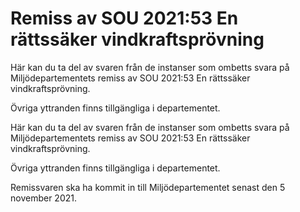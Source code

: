 # Remiss av SOU 2021:53 En rättssäker vindkraftsprövning

Här kan du ta del av svaren från de instanser som ombetts svara på Miljödepartementets remiss av SOU 2021:53 En rättssäker vindkraftsprövning.

Övriga yttranden finns tillgängliga i departementet.

Här kan du ta del av svaren från de instanser som ombetts svara på Miljödepartementets remiss av SOU 2021:53 En rättssäker vindkraftsprövning.

Övriga yttranden finns tillgängliga i departementet.

Remissvaren ska ha kommit in till Miljödepartementet senast den
5 november 2021.

